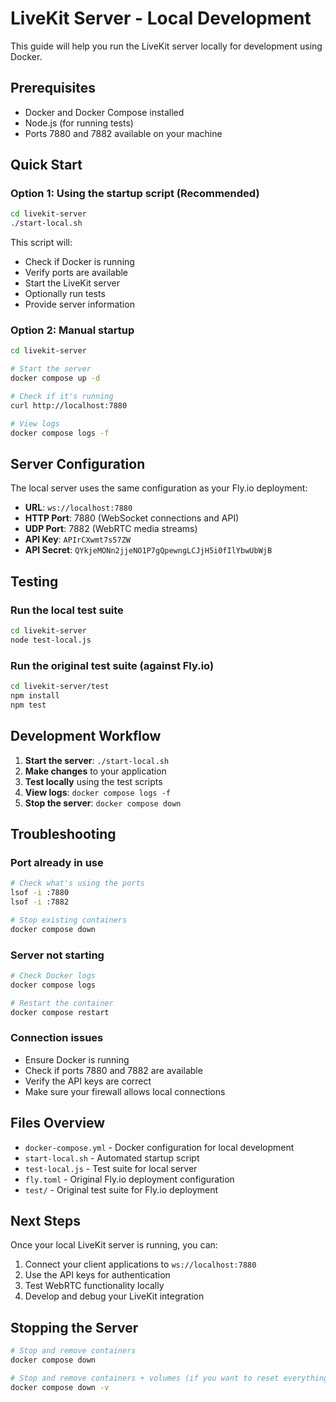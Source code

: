 # LiveKit Server - Local Development

This guide will help you run the LiveKit server locally for development using Docker.

## Prerequisites

- Docker and Docker Compose installed
- Node.js (for running tests)
- Ports 7880 and 7882 available on your machine

## Quick Start

### Option 1: Using the startup script (Recommended)

```bash
cd livekit-server
./start-local.sh
```

This script will:
- Check if Docker is running
- Verify ports are available
- Start the LiveKit server
- Optionally run tests
- Provide server information

### Option 2: Manual startup

```bash
cd livekit-server

# Start the server
docker compose up -d

# Check if it's running
curl http://localhost:7880

# View logs
docker compose logs -f
```

## Server Configuration

The local server uses the same configuration as your Fly.io deployment:

- **URL**: `ws://localhost:7880`
- **HTTP Port**: 7880 (WebSocket connections and API)
- **UDP Port**: 7882 (WebRTC media streams)
- **API Key**: `APIrCXwmt7s57ZW`
- **API Secret**: `QYkjeMONn2jjeNO1P7gQpewngLCJjH5i0fIlYbwUbWjB`

## Testing

### Run the local test suite

```bash
cd livekit-server
node test-local.js
```

### Run the original test suite (against Fly.io)

```bash
cd livekit-server/test
npm install
npm test
```

## Development Workflow

1. **Start the server**: `./start-local.sh`
2. **Make changes** to your application
3. **Test locally** using the test scripts
4. **View logs**: `docker compose logs -f`
5. **Stop the server**: `docker compose down`

## Troubleshooting

### Port already in use
```bash
# Check what's using the ports
lsof -i :7880
lsof -i :7882

# Stop existing containers
docker compose down
```

### Server not starting
```bash
# Check Docker logs
docker compose logs

# Restart the container
docker compose restart
```

### Connection issues
- Ensure Docker is running
- Check if ports 7880 and 7882 are available
- Verify the API keys are correct
- Make sure your firewall allows local connections

## Files Overview

- `docker-compose.yml` - Docker configuration for local development
- `start-local.sh` - Automated startup script
- `test-local.js` - Test suite for local server
- `fly.toml` - Original Fly.io deployment configuration
- `test/` - Original test suite for Fly.io deployment

## Next Steps

Once your local LiveKit server is running, you can:

1. Connect your client applications to `ws://localhost:7880`
2. Use the API keys for authentication
3. Test WebRTC functionality locally
4. Develop and debug your LiveKit integration

## Stopping the Server

```bash
# Stop and remove containers
docker compose down

# Stop and remove containers + volumes (if you want to reset everything)
docker compose down -v
``` 